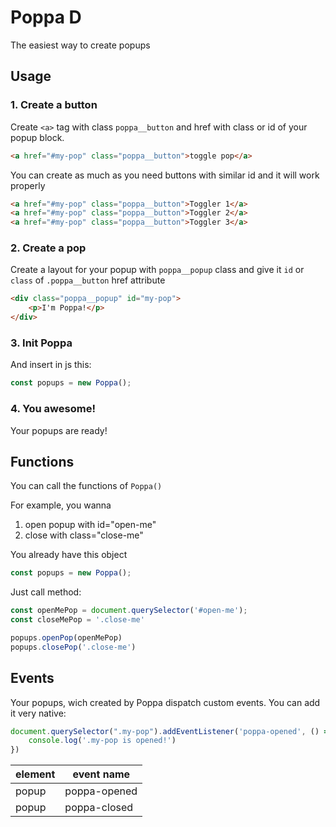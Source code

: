 # Poppa D

The easiest way to create popups

## Usage

### 1. Create a button

Create `<a>` tag with class `poppa__button` and href with class or id of your popup block.
```html
<a href="#my-pop" class="poppa__button">toggle pop</a>
```

You can create as much as you need buttons with similar id and it will work properly
```html
<a href="#my-pop" class="poppa__button">Toggler 1</a>
<a href="#my-pop" class="poppa__button">Toggler 2</a>
<a href="#my-pop" class="poppa__button">Toggler 3</a>
```

### 2. Create a pop
Create a layout for your popup with `poppa__popup` class and give it `id` or `class` of `.poppa__button` href attribute
```html
<div class="poppa__popup" id="my-pop">
	<p>I'm Poppa!</p>
</div>
```

### 3. Init Poppa

And insert in js this:
```js
const popups = new Poppa();
```

### 4. You awesome!

Your popups are ready!


## Functions

You can call the functions of `Poppa()`

For example, you wanna
1. open popup with id="open-me"
2. close with class="close-me"

You already have this object
```js
const popups = new Poppa();
```

Just call method:
```js
const openMePop = document.querySelector('#open-me');
const closeMePop = '.close-me'

popups.openPop(openMePop)
popups.closePop('.close-me')
```

## Events

Your popups, wich created by Poppa dispatch custom events.
You can add it very native:

```js
document.querySelector(".my-pop").addEventListener('poppa-opened', () => {
	console.log('.my-pop is opened!')
})
```

| element | event name |
| --- | --- |
| popup | poppa-opened |
| popup | poppa-closed |
